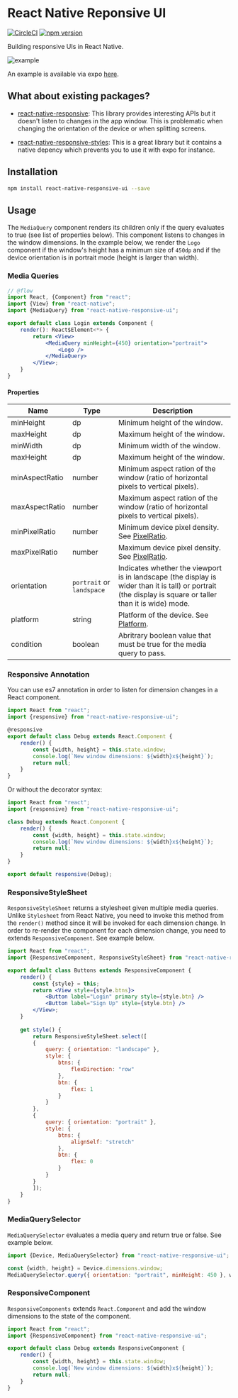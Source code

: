 # React Native Reponsive UI

[![CircleCI](https://circleci.com/gh/wcandillon/react-native-responsive-ui.svg?style=svg)](https://circleci.com/gh/wcandillon/react-native-responsive-ui)
[![npm version](https://badge.fury.io/js/react-native-responsive-ui.svg)](https://badge.fury.io/js/react-native-responsive-ui)


Building responsive UIs in React Native.

![example](https://raw.githubusercontent.com/wcandillon/react-native-responsive-ui/4637085802323386110a6352929147d11e1ca83c/example/components/images/example.gif)

An example is available via expo [here](https://expo.io/@wcandillon/react-native-responsive-ui).

## What about existing packages?

* [react-native-responsive](https://github.com/adbayb/react-native-responsive): This library provides interesting APIs but it doesn't listen to changes in the app window.
This is problematic when changing the orientation of the device or when splitting screens.

* [react-native-responsive-styles](https://github.com/FormidableLabs/react-native-responsive-styles): This is a great library but it contains a native depency which prevents you to use it with expo for instance.

## Installation

```bash
npm install react-native-responsive-ui --save
```

## Usage

The `MediaQuery` component renders its children only if the query evaluates to true (see list of properties below).
This component listens to changes in the window dimensions.
In the example below, we render the `Logo` component if the window's height has a minimum size of `450dp` and if the device orientation is in portrait mode (height is larger than width).

### Media Queries

```jsx
// @flow
import React, {Component} from "react";
import {View} from "react-native";
import {MediaQuery} from "react-native-responsive-ui";

export default class Login extends Component {
    render(): React$Element<*> {
        return <View>
            <MediaQuery minHeight={450} orientation="portrait">
                <Logo />
            </MediaQuery>
        </View>;
    }
}

```

#### Properties

| Name           | Type   | Description                                                                          |
|----------------|--------|--------------------------------------------------------------------------------------|
| minHeight      | dp     | Minimum height of the window.                                                        |
| maxHeight      | dp     | Maximum height of the window.                                                        |
| minWidth       | dp     | Minimum width of the window.                                                         |
| maxHeight      | dp     | Maximum height of the window.                                                        |
| minAspectRatio | number | Minimum aspect ration of the window (ratio of horizontal pixels to vertical pixels). |
| maxAspectRatio | number | Maximum aspect ration of the window (ratio of horizontal pixels to vertical pixels). |
| minPixelRatio  | number | Minimum device pixel density. See [PixelRatio](https://facebook.github.io/react-native/docs/pixelratio.html). |
| maxPixelRatio  | number | Maximum device pixel density. See [PixelRatio](https://facebook.github.io/react-native/docs/pixelratio.html). |
| orientation    | `portrait` or `landspace` | Indicates whether the viewport is in landscape (the display is wider than it is tall) or portrait (the display is square or taller than it is wide) mode. |
| platform       | string | Platform of the device.  See [Platform](https://facebook.github.io/react-native/docs/platform-specific-code.html#platform-module). |
| condition      | boolean | Abritrary boolean value that must be true for the media query to pass. |


### Responsive Annotation

You can use es7 annotation in order to listen for dimension changes in a React component.

```jsx
import React from "react";
import {responsive} from "react-native-responsive-ui";

@responsive
export default class Debug extends React.Component {
    render() {
        const {width, height} = this.state.window;
        console.log(`New window dimensions: ${width}x${height}`);
        return null;
    }
}
```

Or without the decorator syntax:

```jsx
import React from "react";
import {responsive} from "react-native-responsive-ui";

class Debug extends React.Component {
    render() {
        const {width, height} = this.state.window;
        console.log(`New window dimensions: ${width}x${height}`);
        return null;
    }
}

export default responsive(Debug);
```


### ResponsiveStyleSheet

`ResponsiveStyleSheet` returns a stylesheet given multiple media queries.
Unlike `Stylesheet` from React Native, you need to invoke this method from the `render()` method since it will be invoked for each dimension change.
In order to re-render the component for each dimension change, you need to extends `ResponsiveComponent`.
See example below.

```jsx
import React from "react";
import {ResponsiveComponent, ResponsiveStyleSheet} from "react-native-responsive-ui";

export default class Buttons extends ResponsiveComponent {
    render() {
        const {style} = this;
        return <View style={style.btns}>
            <Button label="Login" primary style={style.btn} />
            <Button label="Sign Up" style={style.btn} />
        </View>;
    }
    
    get style() {
        return ResponsiveStyleSheet.select([
        {
            query: { orientation: "landscape" },
            style: {
                btns: {
                    flexDirection: "row"
                },
                btn: {
                    flex: 1
                }
            }
        },
        {
            query: { orientation: "portrait" },
            style: {
                btns: {
                    alignSelf: "stretch"
                },
                btn: {
                    flex: 0
                }
            }
        }
        ]);
    }
}
```

### MediaQuerySelector

`MediaQuerySelector` evaluates a media query and return true or false.
See example below.

```jsx
import {Device, MediaQuerySelector} from "react-native-responsive-ui";

const {width, height} = Device.dimensions.window;
MediaQuerySelector.query({ orientation: "portrait", minHeight: 450 }, width, height)
```


### ResponsiveComponent

`ResponsiveComponents` extends `React.Component` and add the window dimensions to the state of the component.

```jsx
import React from "react";
import {ResponsiveComponent} from "react-native-responsive-ui";

export default class Debug extends ResponsiveComponent {
    render() {
        const {width, height} = this.state.window;
        console.log(`New window dimensions: ${width}x${height}`);
        return null;
    }
}
```